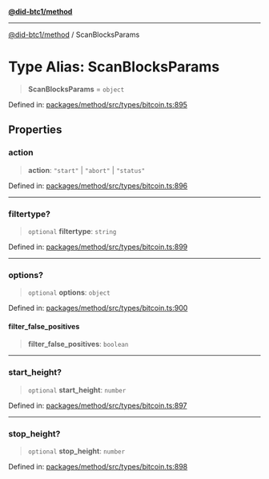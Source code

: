 [**@did-btc1/method**](../README.md)

***

[@did-btc1/method](../globals.md) / ScanBlocksParams

# Type Alias: ScanBlocksParams

> **ScanBlocksParams** = `object`

Defined in: [packages/method/src/types/bitcoin.ts:895](https://github.com/dcdpr/did-btc1-js/blob/4ab6f9915d95beed9bc633644c9db1539395f512/packages/method/src/types/bitcoin.ts#L895)

## Properties

### action

> **action**: `"start"` \| `"abort"` \| `"status"`

Defined in: [packages/method/src/types/bitcoin.ts:896](https://github.com/dcdpr/did-btc1-js/blob/4ab6f9915d95beed9bc633644c9db1539395f512/packages/method/src/types/bitcoin.ts#L896)

***

### filtertype?

> `optional` **filtertype**: `string`

Defined in: [packages/method/src/types/bitcoin.ts:899](https://github.com/dcdpr/did-btc1-js/blob/4ab6f9915d95beed9bc633644c9db1539395f512/packages/method/src/types/bitcoin.ts#L899)

***

### options?

> `optional` **options**: `object`

Defined in: [packages/method/src/types/bitcoin.ts:900](https://github.com/dcdpr/did-btc1-js/blob/4ab6f9915d95beed9bc633644c9db1539395f512/packages/method/src/types/bitcoin.ts#L900)

#### filter\_false\_positives

> **filter\_false\_positives**: `boolean`

***

### start\_height?

> `optional` **start\_height**: `number`

Defined in: [packages/method/src/types/bitcoin.ts:897](https://github.com/dcdpr/did-btc1-js/blob/4ab6f9915d95beed9bc633644c9db1539395f512/packages/method/src/types/bitcoin.ts#L897)

***

### stop\_height?

> `optional` **stop\_height**: `number`

Defined in: [packages/method/src/types/bitcoin.ts:898](https://github.com/dcdpr/did-btc1-js/blob/4ab6f9915d95beed9bc633644c9db1539395f512/packages/method/src/types/bitcoin.ts#L898)
